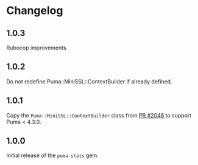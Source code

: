 # Changelog

## 1.0.3

Rubocop improvements.

## 1.0.2

Do not redefine Puma::MiniSSL::ContextBuilder if already defined.

## 1.0.1

Copy the `Puma::MiniSSL::ContextBuilder` class from [PR #2046](https://github.com/puma/puma/pull/2046) to support Puma < 4.3.0.

## 1.0.0

Initial release of the `puma-stats` gem.
